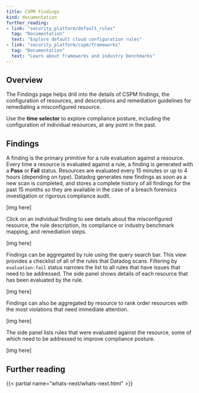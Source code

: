 ```yaml
---
title: CSPM Findings
kind: documentation
further_reading:
- link: "security_platform/default_rules"
  tag: "Documentation"
  text: "Explore default cloud configuration rules"
- link: "security_platform/cspm/frameworks"
  tag: "Documentation"
  text: "Learn about frameworks and industry benchmarks"
---
```


## Overview

The Findings page helps drill into the details of CSPM findings, the configuration of resources, and descriptions and remediation guidelines for remediating a misconfigured resource.

Use the **time selector** to explore compliance posture, including the configuration of individual resources, at any point in the past.

## Findings

A finding is the primary primitive for a rule evaluation against a resource. Every time a resource is evaluated against a rule, a finding is generated with a **Pass** or **Fail** status. Resources are evaluated every 15 minutes or up to 4 hours (depending on type). Datadog generates new findings as soon as a new scan is completed, and stores a complete history of all findings for the past 15 months so they are available in the case of a breach forensics investigation or rigorous compliance audit.

[img here]

Click on an individual finding to see details about the misconfigured resource, the rule description, its compliance or industry benchmark mapping, and remediation steps.

[img here]

Findings can be aggregated by rule using the query search bar. This view provides a checklist of all of the rules that Datadog scans. Filtering by `evaluation:fail` status narrows the list to all rules that have issues that need to be addressed. The side panel shows details of each resource that has been evaluated by the rule.

[img here]

Findings can also be aggregated by resource to rank order resources with the most violations that need immediate attention.

[img here]

The side panel lists rules that were evaluated against the resource, some of which need to be addressed to improve compliance posture.

[img here]

## Further reading

{{< partial name="whats-next/whats-next.html" >}}
